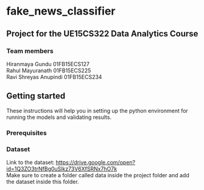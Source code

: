 # fake_news_classifier
## Project for the UE15CS322 Data Analytics Course
### Team members
Hiranmaya Gundu 01FB15ECS127  
Rahul Mayuranath 01FB15ECS225  
Ravi Shreyas Anupindi 01FB15ECS234  

## Getting started
These instructions will help you in setting up the python environment for running the models and validating results.

### Prerequisites


### Dataset
Link to the dataset: https://drive.google.com/open?id=1Q3ZO3trNfBg0uSlkz73V6XfSRNx7hO7k  
Make sure to create a folder called data inside the project folder and add the dataset inside this folder.
